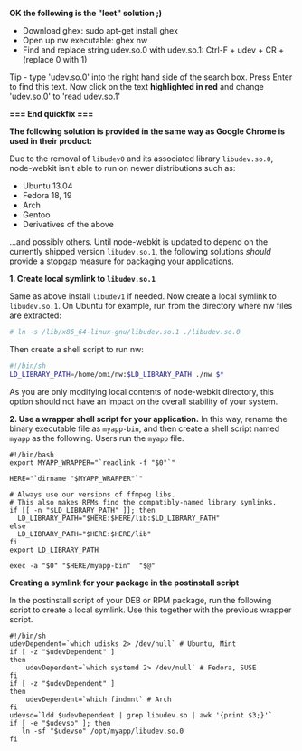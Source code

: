 **OK the following is the "leet" solution ;)**

* Download ghex: sudo apt-get install ghex
* Open up nw executable: ghex nw
* Find and replace string udev.so.0 with udev.so.1: Ctrl-F + udev + CR + (replace 0 with 1)

Tip - type 'udev.so.0' into the right hand side of the search box. Press Enter to find this text. Now click on the text **highlighted in red** and change 'udev.so.0' to 'read udev.so.1' 

**=== End quickfix ===**

**The following solution is provided in the same way as Google Chrome is used in their product:**

Due to the removal of `libudev0` and its associated library `libudev.so.0`, node-webkit isn't able to run on newer distributions such as:

 * Ubuntu 13.04
 * Fedora 18, 19
 * Arch
 * Gentoo
 * Derivatives of the above

...and possibly others. Until node-webkit is updated to depend on the currently shipped version `libudev.so.1`, the following solutions *should* provide a stopgap measure for packaging your applications.

**1. Create local symlink to `libudev.so.1`**

Same as above install `libudev1` if needed. Now create a local symlink to `libudev.so.1`. On Ubuntu for example, run from the directory where nw files are extracted:

``` bash
# ln -s /lib/x86_64-linux-gnu/libudev.so.1 ./libudev.so.0
```

Then create a shell script to run nw:

``` bash
#!/bin/sh
LD_LIBRARY_PATH=/home/omi/nw:$LD_LIBRARY_PATH ./nw $*
```

As you are only modifying local contents of node-webkit directory, this option should not have an impact on the overall stability of your system.

**2. Use a wrapper shell script for your application.**
In this way, rename the binary executable file as `myapp-bin`, and then create a shell script named `myapp` as the following. Users run the `myapp` file.

``` shell
#!/bin/bash
export MYAPP_WRAPPER="`readlink -f "$0"`"

HERE="`dirname "$MYAPP_WRAPPER"`"

# Always use our versions of ffmpeg libs.
# This also makes RPMs find the compatibly-named library symlinks.
if [[ -n "$LD_LIBRARY_PATH" ]]; then
  LD_LIBRARY_PATH="$HERE:$HERE/lib:$LD_LIBRARY_PATH"
else
  LD_LIBRARY_PATH="$HERE:$HERE/lib"
fi
export LD_LIBRARY_PATH

exec -a "$0" "$HERE/myapp-bin"  "$@"
```
**Creating a symlink for your package in the postinstall script**

In the postinstall script of your DEB or RPM package, run the following script to create a local symlink. Use this together with the previous wrapper script.
```shell
#!/bin/sh
udevDependent=`which udisks 2> /dev/null` # Ubuntu, Mint
if [ -z "$udevDependent" ]
then
    udevDependent=`which systemd 2> /dev/null` # Fedora, SUSE
fi
if [ -z "$udevDependent" ]
then
    udevDependent=`which findmnt` # Arch
fi
udevso=`ldd $udevDependent | grep libudev.so | awk '{print $3;}'`
if [ -e "$udevso" ]; then
   ln -sf "$udevso" /opt/myapp/libudev.so.0
fi
```